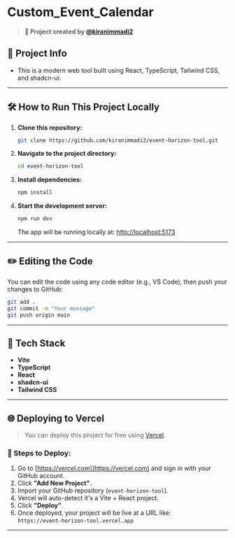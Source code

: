 # Custom_Event_Calendar

> **🚀 Project created by [@kiranimmadi2](https://github.com/kiranimmadi2)**

## 📌 Project Info

- This is a modern web tool built using React, TypeScript, Tailwind CSS, and shadcn-ui.

---

## 🛠️ How to Run This Project Locally

1. **Clone this repository:**
   ```bash
   git clone https://github.com/kiranimmadi2/event-horizon-tool.git
   ```

2. **Navigate to the project directory:**
   ```bash
   cd event-horizon-tool
   ```

3. **Install dependencies:**
   ```bash
   npm install
   ```

4. **Start the development server:**
   ```bash
   npm run dev
   ```

   The app will be running locally at: [http://localhost:5173](http://localhost:5173)

---

## ✏️ Editing the Code

You can edit the code using any code editor (e.g., VS Code), then push your changes to GitHub:

```bash
git add .
git commit -m "Your message"
git push origin main
```

---

## 🧰 Tech Stack

- **Vite**
- **TypeScript**
- **React**
- **shadcn-ui**
- **Tailwind CSS**

---

## 🌐 Deploying to Vercel

> You can deploy this project for free using [Vercel](https://vercel.com).

### 🔗 Steps to Deploy:

1. Go to [https://vercel.com](https://vercel.com) and sign in with your GitHub account.
2. Click **"Add New Project"**.
3. Import your GitHub repository (`event-horizon-tool`).
4. Vercel will auto-detect it's a Vite + React project.
5. Click **"Deploy"**.
6. Once deployed, your project will be live at a URL like:  
   `https://event-horizon-tool.vercel.app`

---
